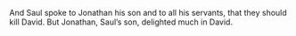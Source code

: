 And Saul spoke to Jonathan his son and to all his servants, that they should kill David. But Jonathan, Saul’s son, delighted much in David.
